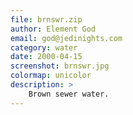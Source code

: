 ```yaml
---
file: brnswr.zip
author: Element God
email: god@jedinights.com
category: water
date: 2000-04-15
screenshot: brnswr.jpg
colormap: unicolor
description: >
    Brown sewer water.
---
```


